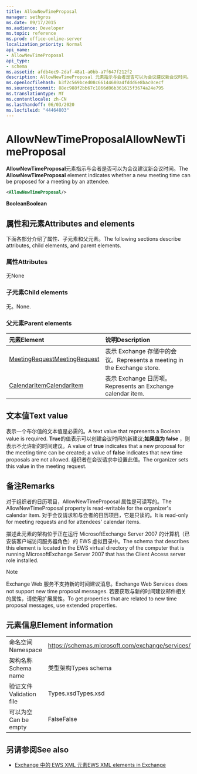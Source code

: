 ```yaml
---
title: AllowNewTimeProposal
manager: sethgros
ms.date: 09/17/2015
ms.audience: Developer
ms.topic: reference
ms.prod: office-online-server
localization_priority: Normal
api_name:
- AllowNewTimeProposal
api_type:
- schema
ms.assetid: afdb4ec9-2daf-48a1-a0bb-a7f647f212f2
description: AllowNewTimeProposal 元素指示与会者是否可以为会议建议新会议时间。
ms.openlocfilehash: b3f2c569bced08c66144680a4fddd6e8bac0cecf
ms.sourcegitcommit: 88ec988f2bb67c1866d06b361615f3674a24e795
ms.translationtype: MT
ms.contentlocale: zh-CN
ms.lasthandoff: 06/03/2020
ms.locfileid: "44464803"
---
```

# <a name="allownewtimeproposal"></a><span data-ttu-id="c8ea5-103">AllowNewTimeProposal</span><span class="sxs-lookup"><span data-stu-id="c8ea5-103">AllowNewTimeProposal</span></span>

<span data-ttu-id="c8ea5-104">**AllowNewTimeProposal**元素指示与会者是否可以为会议建议新会议时间。</span><span class="sxs-lookup"><span data-stu-id="c8ea5-104">The **AllowNewTimeProposal** element indicates whether a new meeting time can be proposed for a meeting by an attendee.</span></span> 
  
```xml
<AllowNewTimeProposal/>
```

 <span data-ttu-id="c8ea5-105">**Boolean**</span><span class="sxs-lookup"><span data-stu-id="c8ea5-105">**Boolean**</span></span>
## <a name="attributes-and-elements"></a><span data-ttu-id="c8ea5-106">属性和元素</span><span class="sxs-lookup"><span data-stu-id="c8ea5-106">Attributes and elements</span></span>

<span data-ttu-id="c8ea5-107">下面各部分介绍了属性、子元素和父元素。</span><span class="sxs-lookup"><span data-stu-id="c8ea5-107">The following sections describe attributes, child elements, and parent elements.</span></span>
  
### <a name="attributes"></a><span data-ttu-id="c8ea5-108">属性</span><span class="sxs-lookup"><span data-stu-id="c8ea5-108">Attributes</span></span>

<span data-ttu-id="c8ea5-109">无</span><span class="sxs-lookup"><span data-stu-id="c8ea5-109">None</span></span>
  
### <a name="child-elements"></a><span data-ttu-id="c8ea5-110">子元素</span><span class="sxs-lookup"><span data-stu-id="c8ea5-110">Child elements</span></span>

<span data-ttu-id="c8ea5-111">无。</span><span class="sxs-lookup"><span data-stu-id="c8ea5-111">None.</span></span>
  
### <a name="parent-elements"></a><span data-ttu-id="c8ea5-112">父元素</span><span class="sxs-lookup"><span data-stu-id="c8ea5-112">Parent elements</span></span>

|<span data-ttu-id="c8ea5-113">**元素**</span><span class="sxs-lookup"><span data-stu-id="c8ea5-113">**Element**</span></span>|<span data-ttu-id="c8ea5-114">**说明**</span><span class="sxs-lookup"><span data-stu-id="c8ea5-114">**Description**</span></span>|
|:-----|:-----|
|[<span data-ttu-id="c8ea5-115">MeetingRequest</span><span class="sxs-lookup"><span data-stu-id="c8ea5-115">MeetingRequest</span></span>](meetingrequest.md) <br/> |<span data-ttu-id="c8ea5-116">表示 Exchange 存储中的会议。</span><span class="sxs-lookup"><span data-stu-id="c8ea5-116">Represents a meeting in the Exchange store.</span></span>  <br/> |
|[<span data-ttu-id="c8ea5-117">CalendarItem</span><span class="sxs-lookup"><span data-stu-id="c8ea5-117">CalendarItem</span></span>](calendaritem.md) <br/> |<span data-ttu-id="c8ea5-118">表示 Exchange 日历项。</span><span class="sxs-lookup"><span data-stu-id="c8ea5-118">Represents an Exchange calendar item.</span></span>  <br/> |
   
## <a name="text-value"></a><span data-ttu-id="c8ea5-119">文本值</span><span class="sxs-lookup"><span data-stu-id="c8ea5-119">Text value</span></span>

<span data-ttu-id="c8ea5-120">表示一个布尔值的文本值是必需的。</span><span class="sxs-lookup"><span data-stu-id="c8ea5-120">A text value that represents a Boolean value is required.</span></span> <span data-ttu-id="c8ea5-121">**True**的值表示可以创建会议时间的新建议;**如果值为 false** ，则表示不允许新的时间建议。</span><span class="sxs-lookup"><span data-stu-id="c8ea5-121">A value of **true** indicates that a new proposal for the meeting time can be created; a value of **false** indicates that new time proposals are not allowed.</span></span> <span data-ttu-id="c8ea5-122">组织者在会议请求中设置此值。</span><span class="sxs-lookup"><span data-stu-id="c8ea5-122">The organizer sets this value in the meeting request.</span></span> 
  
## <a name="remarks"></a><span data-ttu-id="c8ea5-123">备注</span><span class="sxs-lookup"><span data-stu-id="c8ea5-123">Remarks</span></span>

<span data-ttu-id="c8ea5-124">对于组织者的日历项目，AllowNewTimeProposal 属性是可读写的。</span><span class="sxs-lookup"><span data-stu-id="c8ea5-124">The AllowNewTimeProposal property is read-writable for the organizer's calendar item.</span></span> <span data-ttu-id="c8ea5-125">对于会议请求和与会者的日历项目，它是只读的。</span><span class="sxs-lookup"><span data-stu-id="c8ea5-125">It is read-only for meeting requests and for attendees' calendar items.</span></span>
  
<span data-ttu-id="c8ea5-126">描述此元素的架构位于正在运行 MicrosoftExchange Server 2007 的计算机（已安装客户端访问服务器角色）的 EWS 虚拟目录中。</span><span class="sxs-lookup"><span data-stu-id="c8ea5-126">The schema that describes this element is located in the EWS virtual directory of the computer that is running MicrosoftExchange Server 2007 that has the Client Access server role installed.</span></span>
  
> [!NOTE]
> <span data-ttu-id="c8ea5-127">Exchange Web 服务不支持新的时间建议消息。</span><span class="sxs-lookup"><span data-stu-id="c8ea5-127">Exchange Web Services does not support new time proposal messages.</span></span> <span data-ttu-id="c8ea5-128">若要获取与新的时间建议邮件相关的属性，请使用扩展属性。</span><span class="sxs-lookup"><span data-stu-id="c8ea5-128">To get properties that are related to new time proposal messages, use extended properties.</span></span> 
  
## <a name="element-information"></a><span data-ttu-id="c8ea5-129">元素信息</span><span class="sxs-lookup"><span data-stu-id="c8ea5-129">Element information</span></span>

|||
|:-----|:-----|
|<span data-ttu-id="c8ea5-130">命名空间</span><span class="sxs-lookup"><span data-stu-id="c8ea5-130">Namespace</span></span>  <br/> |https://schemas.microsoft.com/exchange/services/2006/types  <br/> |
|<span data-ttu-id="c8ea5-131">架构名称</span><span class="sxs-lookup"><span data-stu-id="c8ea5-131">Schema name</span></span>  <br/> |<span data-ttu-id="c8ea5-132">类型架构</span><span class="sxs-lookup"><span data-stu-id="c8ea5-132">Types schema</span></span>  <br/> |
|<span data-ttu-id="c8ea5-133">验证文件</span><span class="sxs-lookup"><span data-stu-id="c8ea5-133">Validation file</span></span>  <br/> |<span data-ttu-id="c8ea5-134">Types.xsd</span><span class="sxs-lookup"><span data-stu-id="c8ea5-134">Types.xsd</span></span>  <br/> |
|<span data-ttu-id="c8ea5-135">可以为空</span><span class="sxs-lookup"><span data-stu-id="c8ea5-135">Can be empty</span></span>  <br/> |<span data-ttu-id="c8ea5-136">False</span><span class="sxs-lookup"><span data-stu-id="c8ea5-136">False</span></span>  <br/> |
   
## <a name="see-also"></a><span data-ttu-id="c8ea5-137">另请参阅</span><span class="sxs-lookup"><span data-stu-id="c8ea5-137">See also</span></span>

- [<span data-ttu-id="c8ea5-138">Exchange 中的 EWS XML 元素</span><span class="sxs-lookup"><span data-stu-id="c8ea5-138">EWS XML elements in Exchange</span></span>](ews-xml-elements-in-exchange.md)

